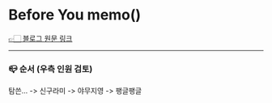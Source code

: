 # Before You memo()

[👉🏻 블로그 원문 링크](https://overreacted.io/before-you-memo/)

---

### 📪 순서 (우측 인원 검토)

탐쓴... -> 신구라미 -> 야무지영 -> 팽글팽글
